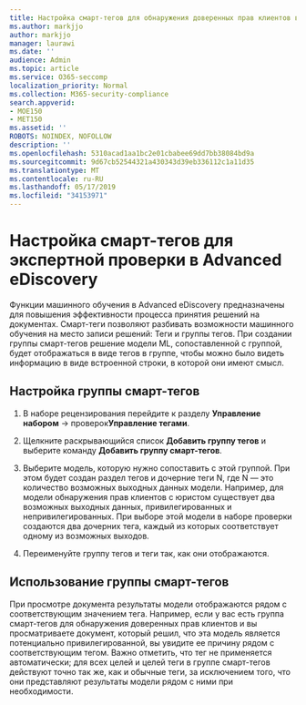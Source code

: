 ```yaml
---
title: Настройка смарт-тегов для обнаружения доверенных прав клиентов в Advanced eDiscovery
ms.author: markjjo
author: markjjo
manager: laurawi
ms.date: ''
audience: Admin
ms.topic: article
ms.service: O365-seccomp
localization_priority: Normal
ms.collection: M365-security-compliance
search.appverid:
- MOE150
- MET150
ms.assetid: ''
ROBOTS: NOINDEX, NOFOLLOW
description: ''
ms.openlocfilehash: 5310acad1aa1bc2e01cbabee69dd7bb38084bd9a
ms.sourcegitcommit: 9d67cb52544321a430343d39eb336112c1a11d35
ms.translationtype: MT
ms.contentlocale: ru-RU
ms.lasthandoff: 05/17/2019
ms.locfileid: "34153971"
---
```

# <a name="set-up-smart-tags-for-ml-assisted-review-in-advanced-ediscovery"></a>Настройка смарт-тегов для экспертной проверки в Advanced eDiscovery

Функции машинного обучения в Advanced eDiscovery предназначены для повышения эффективности процесса принятия решений на документах. Смарт-теги позволяют разбивать возможности машинного обучения на место записи решений: Теги и группы тегов. При создании группы смарт-тегов решение модели ML, сопоставленной с группой, будет отображаться в виде тегов в группе, чтобы можно было видеть информацию в виде встроенной строки, в которой они имеют смысл.

## <a name="how-to-set-up-a-smart-tag-group"></a>Настройка группы смарт-тегов

1. В наборе рецензирования перейдите к разделу **Управление набором** -> проверок**Управление тегами**.

2. Щелкните раскрывающийся список **Добавить группу тегов** и выберите команду **Добавить группу смарт-тегов**.

3. Выберите модель, которую нужно сопоставить с этой группой. При этом будет создан раздел тегов и дочерние теги N, где N — это количество возможных выходных данных модели. Например, для модели обнаружения прав клиентов с юристом существует два возможных выходных данных, привилегированных и непривилегированных. При выборе этой модели в наборе проверки создаются два дочерних тега, каждый из которых соответствует одному из возможных выходов.

4. Переименуйте группу тегов и теги так, как они отображаются.

## <a name="how-to-use-a-smart-tag-group"></a>Использование группы смарт-тегов

При просмотре документа результаты модели отображаются рядом с соответствующим значением тега. Например, если у вас есть группа смарт-тегов для обнаружения доверенных прав клиентов и вы просматриваете документ, который решил, что эта модель является потенциально привилегированной, вы увидите ее причину рядом с соответствующим тегом. Важно отметить, что тег не применяется автоматически; для всех целей и целей теги в группе смарт-тегов действуют точно так же, как и обычные теги, за исключением того, что они представляют результаты модели рядом с ними при необходимости.